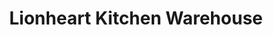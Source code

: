 ---
title: "Lionheart Kitchen Warehouse"
url: /alnwick/lionheart-kitchen-warehouse/
shop: Küchen
---